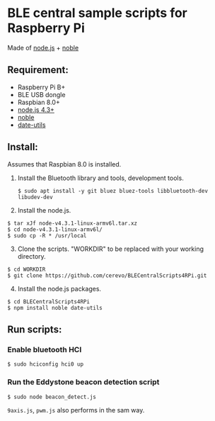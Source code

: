 
# BLE central sample scripts for Raspberry Pi
Made of [node.js](https://nodejs.org/en/) + [noble](https://github.com/sandeepmistry/noble)

## Requirement:
- Raspberry Pi B+
- BLE USB dongle
- Raspbian 8.0+
- [node.js 4.3+](https://nodejs.org/en/download/)
- [noble](https://github.com/sandeepmistry/noble)
- [date-utils](https://github.com/JerrySievert/date-utils)

## Install:
Assumes that Raspbian 8.0 is installed.

1. Install the Bluetooth library and tools, development tools.

   ```
   $ sudo apt install -y git bluez bluez-tools libbluetooth-dev libudev-dev
   ```

2. Install the node.js.

  ```
  $ tar xJf node-v4.3.1-linux-armv6l.tar.xz
  $ cd node-v4.3.1-linux-armv6l/
  $ sudo cp -R * /usr/local
  ```

3. Clone the scripts.
  "WORKDIR" to be replaced with your working directory.

  ```
  $ cd WORKDIR
  $ git clone https://github.com/cerevo/BLECentralScripts4RPi.git
  ```

4. Install the node.js packages.

  ```
  $ cd BLECentralScripts4RPi
  $ npm install noble date-utils
  ```

## Run scripts:
### Enable bluetooth HCI

```
$ sudo hciconfig hci0 up
```

### Run the Eddystone beacon detection script

```
$ sudo node beacon_detect.js
```

`9axis.js`, `pwm.js` also performs in the sam way.

